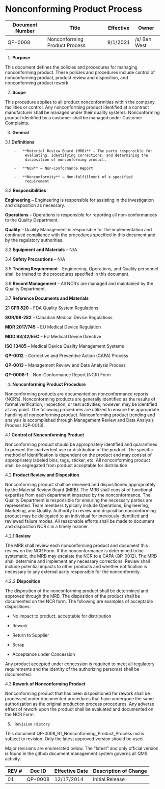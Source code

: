 # Nonconforming Product Process

Document Number|Title|Effective|Owner
---------------|-------------------------------------|----|-----
QP-0008|Nonconforming Product Process|9/1/2021|/s/ Ben West

1.  **Purpose**

 This document defines the policies and procedures for managing
 nonconforming product. These policies and procedures include control
 of nonconforming product, product review and disposition, and
 nonconforming product rework.

2.  **Scope**

 This procedure applies to all product nonconformities within the
 company facilities or control. Any nonconforming product identified at
 a contract manufacturer shall be managed under their quality systems.
 Nonconforming product identified by a customer shall be managed under
 Customer Complaints.

3.  **General**

3.1  **Definitions**

        -   **Material Review Board (MRB)** – The party responsible for
             evaluating, identifying corrections, and determining the
             disposition of nonconforming product.

        -   **NCR** – Non-Conformance Report

        -   **Nonconformity** – Non-fulfillment of a specified
             requirement

3.2  **Responsibilities**

 **Engineering** – Engineering is responsible for assisting in the
 investigation and disposition as necessary.

 **Operations** – Operations is responsible for reporting all
 non-conformances to the Quality Department.

 **Quality** – Quality Management is responsible for the implementation
 and continued compliance with the procedures specified in this
 document and by the regulatory authorities.

3.3  **Equipment and Materials** – N/A

3.4  **Safety Precautions** – N/A

3.5  **Training Requirement** – Engineering, Operations, and Quality
     personnel shall be trained to the procedures specified in this
     document.

3.6  **Record Management** – All NCR’s are managed and maintained by the
     Quality Department.

3.7  **Reference Documents and Materials**

 **21 CFR 820** – FDA Quality System Regulations

 **SOR/98-282** – Canadian Medical Device Regulations

 **MDR 2017/745** – EU Medical Device Regulation

 **MDD 93/42/EEC** – EU Medical Device Directive

 **ISO 13485** – Medical Device Quality Management Systems

 **QP-0012** – Corrective and Preventive Action (CAPA) Process

 **QP-0013** – Management Review and Data Analysis Process

 **QF-0008-1** – Non-Conformance Report (NCR) Form

4.  **Nonconforming Product Procedure**

 Nonconforming products are documented on nonconformance reports
 (NCR’s). Nonconforming products are generally identified as the
 results of formal verification, inspection, or test activities;
 however, may be identified at any point. The following procedures are
 utilized to ensure the appropriate handling of nonconforming product.
 Nonconforming product trending and analysis is accomplished through
 Management Review and Data Analysis Process (QP-0013).

4.1  **Control of Nonconforming Product**

 Nonconforming product should be appropriately identified and
 quarantined to prevent the inadvertent use or distribution of the
 product. The specific method of identification is dependent on the
 product and may consist of appropriately labeled bins, tags, sticker,
 etc. All nonconforming product shall be segregated from product
 acceptable for distribution.

4.2  **Product Review and Disposition**

 Nonconforming product shall be reviewed and dispositioned
 appropriately by the Material Review Board (MRB). The MRB shall
 consist of functional expertise from each department impacted by the
 nonconformance. The Quality Department is responsible for ensuring the
 necessary parties are represented. Team members typically include
 Operations, Engineering, Marketing, and Quality. Authority to review
 and disposition nonconforming product may be delegated to an
 individual for previously identified and reviewed failure modes. All
 reasonable efforts shall be made to document and disposition NCR’s in
 a timely manner.

4.2.1 **Review**

 The MRB shall review each nonconforming product and document this
 review on the NCR Form. If the nonconformance is determined to be
 systematic, the MRB may escalate the NCR to a CAPA (QP-0012). The MRB
 shall determine and implement any necessary corrections. Review shall
 include potential impacts to other products and whether notification
 is necessary to any external party responsible for the nonconformity.

4.2.2  **Disposition**

 The disposition of the nonconforming product shall be determined and
 approved through the MRB. The disposition of the product shall be
 documented on the NCR form. The following are examples of acceptable
 dispositions:

-   No impact to product, acceptable for distribution

-   Rework

-   Return to Supplier

-   Scrap

-   Acceptance under Concession

 Any product accepted under concession is required to meet all
 regulatory requirements and the identity of the authorizing person(s)
 shall be documented.

4.3  **Rework of Nonconforming Product**

 Nonconforming product that has been dispositioned for rework shall be
 processed under documented procedures that have undergone the same
 authorization as the original production process procedures. Any
 adverse effect of rework upon the product shall be evaluated and
 documented on the NCR Form.

5.      Revision History

This document  QP-0008_R1_Nonconforming_Product_Process.md
is subject to revision. Only the latest approved version should be used.

Major revisions are enumerated below.
The "latest" and only official version is found in the github document management system governs all QMS activity.

REV #|Doc ID|Effective Date|Description of Change
-----|------|--------------|---------------------
01   | QP-0008|12/17/2014|Initial Release

